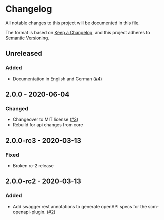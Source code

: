 # Changelog
All notable changes to this project will be documented in this file.

The format is based on [Keep a Changelog](https://keepachangelog.com/en/1.0.0/),
and this project adheres to [Semantic Versioning](https://semver.org/spec/v2.0.0.html).

## Unreleased
### Added
- Documentation in English and German ([#4](https://github.com/scm-manager/scm-authormapping-plugin/pull/4))

## 2.0.0 - 2020-06-04
### Changed
- Changeover to MIT license ([#3](https://github.com/scm-manager/scm-authormapping-plugin/pull/3))
- Rebuild for api changes from core

## 2.0.0-rc3 - 2020-03-13
### Fixed
- Broken rc-2 release

## 2.0.0-rc2 - 2020-03-13
### Added
- Add swagger rest annotations to generate openAPI specs for the scm-openapi-plugin. ([#2](https://github.com/scm-manager/scm-authormapping-plugin/pull/2))
